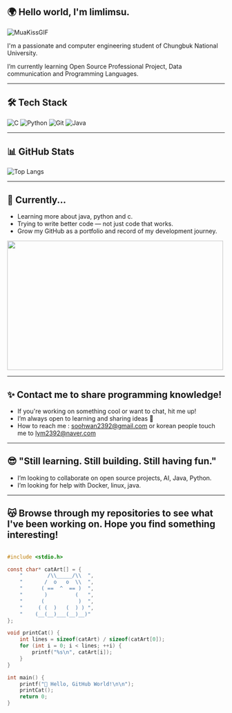 ## 🌍 Hello world, I'm limlimsu.

![MuaKissGIF](https://github.com/user-attachments/assets/af6e90c7-e0c4-417b-8731-2f1d41b0bf48)

I'm a passionate and  computer engineering student of Chungbuk National University.

I’m currently learning Open Source Professional Project, Data communication and Programming Languages. 

---

## 🛠 Tech Stack

![C](https://img.shields.io/badge/C-Basics-informational?logo=c)
![Python](https://img.shields.io/badge/Python-Learning-yellow?logo=python)
![Git](https://img.shields.io/badge/Git-Always%20Committing-orange?logo=git)
![Java](https://img.shields.io/badge/Java-Object%20Oriented-informational?logo=java)

---

## 📊 GitHub Stats

![Top Langs](https://github-readme-stats.vercel.app/api/top-langs/?username=limlimsu&layout=compact&langs_count=8&theme=github_dark)

---

## 🌱 Currently...

- Learning more about java, python and c.
- Trying to write better code — not just code that works.
- Grow my GitHub as a portfolio and record of my development journey.

<img src ="https://media.giphy.com/media/JIX9t2j0ZTN9S/giphy.gif" width="500" height="300"/>
  
---

## ✨ Contact me to share programming knowledge!

- If you're working on something cool or want to chat, hit me up!  
- I’m always open to learning and sharing ideas 💬
- How to reach me : soohwan2392@gmail.com or korean people touch me to lym2392@naver.com

---

## 😎 "Still learning. Still building. Still having fun."
 
-  I’m looking to collaborate on open source projects, AI, Java, Python.
-  I’m looking for help with Docker, linux, java.

---

## 😽 Browse through my repositories to see what I've been working on. Hope you find something interesting!

```c

#include <stdio.h>

const char* catArt[] = {
    "        /\\_____/\\  ",
    "       /  o   o  \\  ",
    "      ( ==  ^  == )  ",
    "       )         (   ",
    "      (           )  ",
    "     ( (  )   (  ) ) ",
    "    (__(__)___(__)__)"
};

void printCat() {
    int lines = sizeof(catArt) / sizeof(catArt[0]);
    for (int i = 0; i < lines; ++i) {
        printf("%s\n", catArt[i]);
    }
}

int main() {
    printf("🐾 Hello, GitHub World!\n\n");
    printCat();
    return 0;
}
